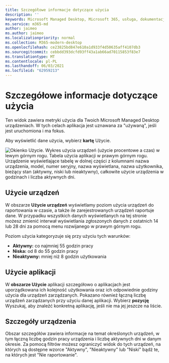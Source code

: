 ```yaml
---
title: Szczegółowe informacje dotyczące użycia
description: ''
keywords: Microsoft Managed Desktop, Microsoft 365, usługa, dokumentacja
ms.service: m365-md
author: jaimeo
ms.author: jaimeo
ms.localizationpriority: normal
ms.collection: M365-modern-desktop
ms.openlocfilehash: ce23825bd847e610a1d933f4d50635aff4107db3
ms.sourcegitcommit: cebbdd393dcfd93ff43a1ab66ad70115853f83e7
ms.translationtype: MT
ms.contentlocale: pl-PL
ms.lasthandoff: 06/03/2021
ms.locfileid: "62959213"
---
```

# <a name="usage-insights"></a>Szczegółowe informacje dotyczące użycia
Ten widok zawiera metryki użycia dla Twoich Microsoft Managed Desktop urządzeniach. W tych celach aplikacja jest uznawana za "używaną", jeśli jest uruchomiona i ma fokus.

Aby wyświetlić dane użycia, wybierz **kartę** Użycie.

![Okienko Użycie. Wykres użycia urządzeń (użycie procentowe a czas) w lewym górnym rogu. Tabela użycia aplikacji w prawym górnym rogu. Urządzenie wyświetlające tabelę w dolnej części z kolumnami nazwa urządzenia, model, numer seryjny, nazwa wyświetlana, nazwa użytkownika, bieżący stan (aktywny, niski lub nieaktywny), całkowite użycie urządzenia w godzinach i liczba aktywnych dni.](../../media/insights_usage.png)

## <a name="device-usage"></a>Użycie urządzeń

W obszarze **Użycie urządzeń** wyświetlamy poziom użycia urządzeń do raportowania w czasie, a także ile zarejestrowanych urządzeń raportuje dane. W przypadku wszystkich danych wyświetlanych na tej stronie możesz zmienić interwał wyświetlania zgłoszonych danych z ostatnich 14 lub 28 dni za pomocą menu rozwijanego w prawym górnym rogu.

Poziom użycia kategoryzuje się przy użyciu tych warunków:

- **Aktywny:** co najmniej 55 godzin pracy
- **Niska:** od 8 do 55 godzin pracy
- **Nieaktywny:** mniej niż 8 godzin użytkowania




## <a name="application-usage"></a>Użycie aplikacji

W **obszarze Użycie** aplikacji szczegółowo o aplikacjach jest uporządkowana ich kolejność użytkowania oraz ich odpowiednie godziny użycia dla urządzeń zarządzanych. Pokazano również łączną liczbę urządzeń zarządzanych przy użyciu danej aplikacji. Wybierz **pozycję** Wyszukaj, aby znaleźć konkretną aplikację, jeśli nie ma jej jeszcze na liście.


## <a name="device-details"></a>Szczegóły urządzenia
Obszar szczegółów zawiera informacje na temat określonych urządzeń, w tym łączną liczbę godzin pracy urządzenia i liczbę aktywnych dni w danym okresie. Za pomocą filtrów możesz ograniczyć widok do tych urządzeń, na których są dostępne wzorce "Aktywny", "Nieaktywny" lub "Niski" bądź te, na których jest "Nie raportowanie". 
